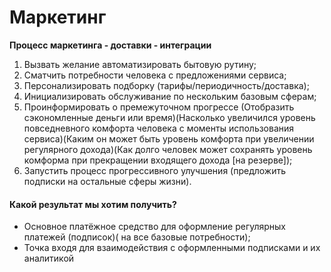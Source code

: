 # Маркетинг

**Процесс маркетинга - доставки - интеграции**

1. Вызвать желание автоматизировать бытовую рутину;
2. Сматчить потребности человека с предложениями сервиса;
3. Персонализировать подборку \(тарифы/периодичность/доставка\);
4. Инициализировать обслуживание по нескольким базовым сферам;
5. Проинформировать о премежуточном прогрессе \(Отобразить сэкономленные деньги или время\)\(Насколько увеличился уровень повседневного комфорта человека с моменты использования сервиса\)\(Каким он может быть уровень комфорта при увеличении регулярного дохода\)\(Как долго человек может сохранять уровень комформа при прекращении входящего дохода \[на резерве\]\);
6. Запустить процесс прогрессивного улучшения \(предложить подписки на остальные сферы жизни\).

#### Какой результат мы хотим получить?

* Основное платёжное средство для оформление регулярных платежей \(подписок\)\( на все базовые потребности\);
* Точка входя для взаимодействия с оформленными подписками и их аналитикой


